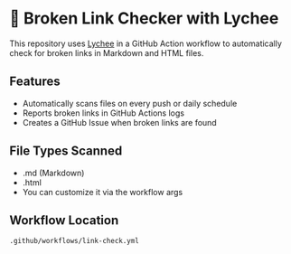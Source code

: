 # 🔗 Broken Link Checker with Lychee

This repository uses [Lychee](https://github.com/lycheeverse/lychee) in a GitHub Action workflow to automatically check for broken links in Markdown and HTML files.

##  Features
- Automatically scans files on every push or daily schedule
- Reports broken links in GitHub Actions logs
- Creates a GitHub Issue when broken links are found

##  File Types Scanned
- .md (Markdown)
- .html
- You can customize it via the workflow args

##  Workflow Location
```bash
.github/workflows/link-check.yml
